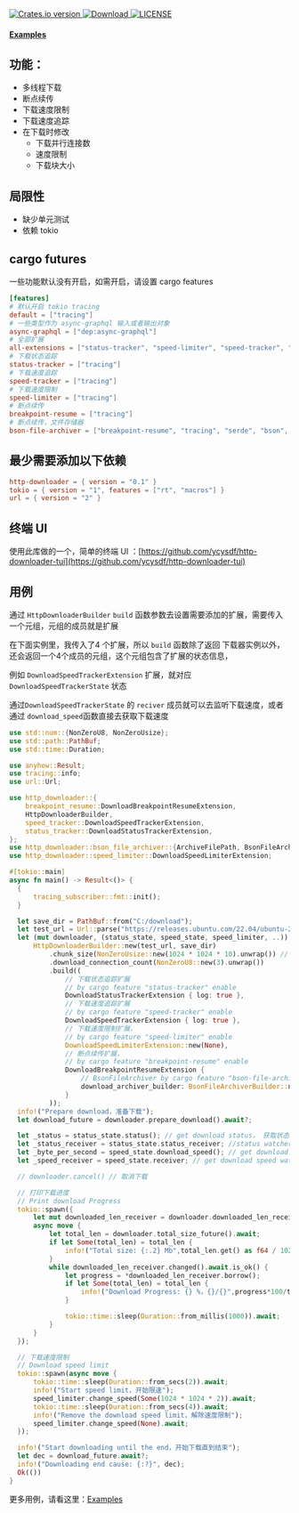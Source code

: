 <div>
  <!-- Crates version -->
  <a href="https://crates.io/crates/http-downloader">
    <img src="https://shields.io/crates/v/http-downloader" alt="Crates.io version" />
  </a>
  <!-- Downloads -->
  <a href="https://crates.io/crates/http-downloader">
    <img src="https://shields.io/crates/d/http-downloader" alt="Download" />
  </a>
  <!-- Downloads -->
  <a href="https://github.com/ycysdf/http-downloader/blob/main/LICENSE">
    <img src="https://shields.io/crates/l/http-downloader" alt="LICENSE" />
  </a>
</div>


<div>
  <h4>
    <a href="https://github.com/ycysdf/http-downloader/blob/main/examples"> Examples </a>
  </h4>
</div>

## 功能：

- 多线程下载
- 断点续传
- 下载速度限制
- 下载速度追踪
- 在下载时修改
  - 下载并行连接数
  - 速度限制
  - 下载块大小

## 局限性

- 缺少单元测试
- 依赖 tokio

## cargo futures

一些功能默认没有开启，如需开启，请设置 cargo features

```toml
[features]
# 默认开启 tokio tracing
default = ["tracing"]
# 一些类型作为 async-graphql 输入或者输出对象
async-graphql = ["dep:async-graphql"]
# 全部扩展
all-extensions = ["status-tracker", "speed-limiter", "speed-tracker", "breakpoint-resume", "tracing", "bson-file-archiver"]
# 下载状态追踪
status-tracker = ["tracing"]
# 下载速度追踪
speed-tracker = ["tracing"]
# 下载速度限制
speed-limiter = ["tracing"]
# 断点续传
breakpoint-resume = ["tracing"]
# 断点续传，文件存储器
bson-file-archiver = ["breakpoint-resume", "tracing", "serde", "bson", "url/serde"]
```

## 最少需要添加以下依赖

```toml
http-downloader = { version = "0.1" }
tokio = { version = "1", features = ["rt", "macros"] }
url = { version = "2" }
```

## 终端 UI

使用此库做的一个，简单的终端
UI ：[https://github.com/ycysdf/http-downloader-tui](https://github.com/ycysdf/http-downloader-tui)

## 用例

通过 `HttpDownloaderBuilder` `build` 函数参数去设置需要添加的扩展，需要传入一个元组，元组的成员就是扩展

在下面实例里，我传入了4 个扩展，所以 `build` 函数除了返回 下载器实例以外，还会返回一个4个成员的元组，这个元组包含了扩展的状态信息，

例如 `DownloadSpeedTrackerExtension` 扩展，就对应 `DownloadSpeedTrackerState` 状态

通过`DownloadSpeedTrackerState` 的  `reciver` 成员就可以去监听下载速度，或者通过 `download_speed`函数直接去获取下载速度

```rust
use std::num::{NonZeroU8, NonZeroUsize};
use std::path::PathBuf;
use std::time::Duration;

use anyhow::Result;
use tracing::info;
use url::Url;

use http_downloader::{
    breakpoint_resume::DownloadBreakpointResumeExtension,
    HttpDownloaderBuilder,
    speed_tracker::DownloadSpeedTrackerExtension,
    status_tracker::DownloadStatusTrackerExtension,
};
use http_downloader::bson_file_archiver::{ArchiveFilePath, BsonFileArchiverBuilder};
use http_downloader::speed_limiter::DownloadSpeedLimiterExtension;

#[tokio::main]
async fn main() -> Result<()> {
  {
      tracing_subscriber::fmt::init();
  }

  let save_dir = PathBuf::from("C:/download");
  let test_url = Url::parse("https://releases.ubuntu.com/22.04/ubuntu-22.04.2-desktop-amd64.iso")?;
  let (mut downloader, (status_state, speed_state, speed_limiter, ..)) =
      HttpDownloaderBuilder::new(test_url, save_dir)
          .chunk_size(NonZeroUsize::new(1024 * 1024 * 10).unwrap()) // 块大小
          .download_connection_count(NonZeroU8::new(3).unwrap())
          .build((
              // 下载状态追踪扩展
              // by cargo feature "status-tracker" enable
              DownloadStatusTrackerExtension { log: true },
              // 下载速度追踪扩展
              // by cargo feature "speed-tracker" enable
              DownloadSpeedTrackerExtension { log: true },
              // 下载速度限制扩展，
              // by cargo feature "speed-limiter" enable
              DownloadSpeedLimiterExtension::new(None),
              // 断点续传扩展，
              // by cargo feature "breakpoint-resume" enable
              DownloadBreakpointResumeExtension {
                  // BsonFileArchiver by cargo feature "bson-file-archiver" enable
                  download_archiver_builder: BsonFileArchiverBuilder::new(ArchiveFilePath::Suffix("bson".to_string()))
              }
          ));
  info!("Prepare download，准备下载");
  let download_future = downloader.prepare_download().await?;

  let _status = status_state.status(); // get download status， 获取状态
  let _status_receiver = status_state.status_receiver; //status watcher，状态监听器
  let _byte_per_second = speed_state.download_speed(); // get download speed，Byte per second，获取速度，字节每秒
  let _speed_receiver = speed_state.receiver; // get download speed watcher，速度监听器

  // downloader.cancel() // 取消下载

  // 打印下载进度
  // Print download Progress
  tokio::spawn({
      let mut downloaded_len_receiver = downloader.downloaded_len_receiver().clone();
      async move {
          let total_len = downloader.total_size_future().await;
          if let Some(total_len) = total_len {
              info!("Total size: {:.2} Mb",total_len.get() as f64 / 1024_f64/ 1024_f64);
          }
          while downloaded_len_receiver.changed().await.is_ok() {
              let progress = *downloaded_len_receiver.borrow();
              if let Some(total_len) = total_len {
                  info!("Download Progress: {} %，{}/{}",progress*100/total_len,progress,total_len);
              }

              tokio::time::sleep(Duration::from_millis(1000)).await;
          }
      }
  });

  // 下载速度限制
  // Download speed limit
  tokio::spawn(async move {
      tokio::time::sleep(Duration::from_secs(2)).await;
      info!("Start speed limit，开始限速");
      speed_limiter.change_speed(Some(1024 * 1024 * 2)).await;
      tokio::time::sleep(Duration::from_secs(4)).await;
      info!("Remove the download speed limit，解除速度限制");
      speed_limiter.change_speed(None).await;
  });

  info!("Start downloading until the end，开始下载直到结束");
  let dec = download_future.await?;
  info!("Downloading end cause: {:?}", dec);
  Ok(())
}
```

更多用例，请看这里：[Examples](https://github.com/ycysdf/http-downloader/blob/main/examples)